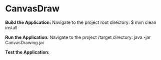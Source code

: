 # CanvasDraw

**Build the Application:**
Navigate to the project root directory: $ mvn clean install

**Run the Application:**
Navigate to the project /target directory: java -jar CanvasDrawing.jar

**Test the Application:**
